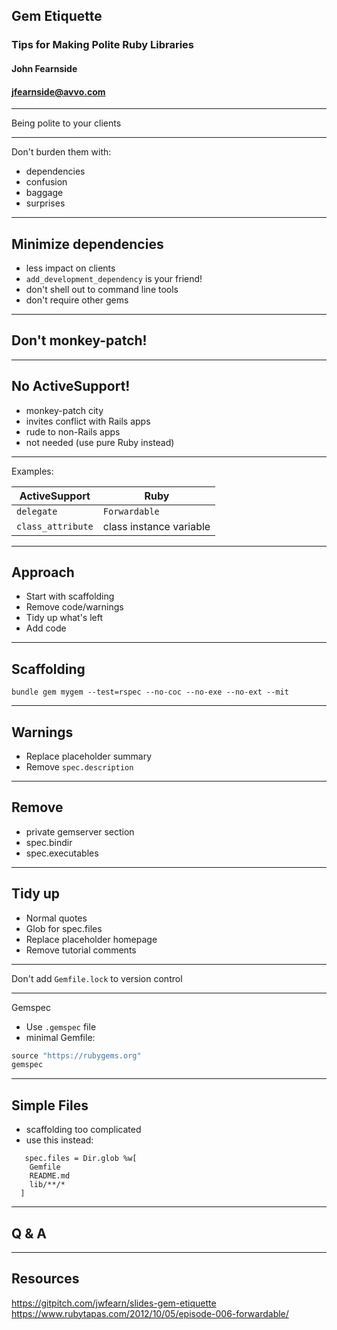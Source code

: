 ## Gem Etiquette
### Tips for Making Polite Ruby Libraries

#### John Fearnside
#### jfearnside@avvo.com

---

Being polite to your clients

---

Don't burden them with:
- dependencies
- confusion
- baggage
- surprises

---

## Minimize dependencies
- less impact on clients
- `add_development_dependency` is your friend!
- don't shell out to command line tools
- don't require other gems

---

## Don't monkey-patch!

---

## No ActiveSupport!
- monkey-patch city
- invites conflict with Rails apps
- rude to non-Rails apps
- not needed (use pure Ruby instead)

---

Examples:

| ActiveSupport     | Ruby                    |
| ----------------- | ----------------------- |
| `delegate`        | `Forwardable`           |
| `class_attribute` | class instance variable |

---

## Approach
+ Start with scaffolding
+ Remove code/warnings
+ Tidy up what's left
+ Add code

---

## Scaffolding
```
bundle gem mygem --test=rspec --no-coc --no-exe --no-ext --mit
```
---

## Warnings
- Replace placeholder summary
- Remove `spec.description`

---

## Remove
- private gemserver section
- spec.bindir
- spec.executables

---

## Tidy up
- Normal quotes
- Glob for spec.files
- Replace placeholder homepage
- Remove tutorial comments

---

Don't add `Gemfile.lock` to version control

---

Gemspec
- Use `.gemspec` file
- minimal Gemfile:
```ruby
source "https://rubygems.org"
gemspec
```

---

## Simple Files
- scaffolding too complicated
- use this instead:
```
   spec.files = Dir.glob %w[
    Gemfile
    README.md
    lib/**/*
  ]
```

---

## Q & A

---

## Resources
https://gitpitch.com/jwfearn/slides-gem-etiquette
https://www.rubytapas.com/2012/10/05/episode-006-forwardable/

